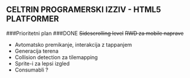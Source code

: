 ## CELTRIN PROGRAMERSKI IZZIV - HTML5 PLATFORMER
###Prioritetni plan
###DONE
~~Sidescrolling level~~
~~RWD za mobile naprave~~
   
* Avtomatsko premikanje, interakcija z tappanjem 
* Generacija terena
* Collision detection za tilemapping
* Sprite-i za lepsi izgled
* Consumabli ?
